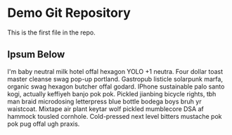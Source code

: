 # Demo Git Repository

This is the first file in the repo.

## Ipsum Below

I'm baby neutral milk hotel offal hexagon YOLO +1 neutra. Four dollar toast master cleanse swag pop-up portland. Gastropub listicle solarpunk marfa, organic swag hexagon butcher offal godard. IPhone sustainable palo santo kogi, actually keffiyeh banjo pok pok. Pickled jianbing bicycle rights, tbh man braid microdosing letterpress blue bottle bodega boys bruh yr waistcoat. Mixtape air plant keytar wolf pickled mumblecore DSA af hammock tousled cornhole. Cold-pressed next level bitters mustache pok pok pug offal ugh praxis.
